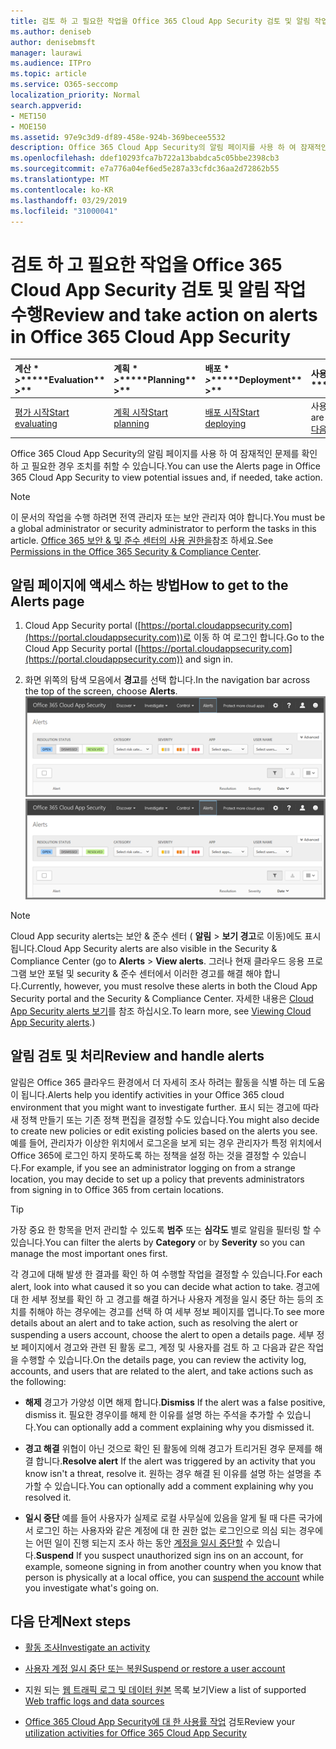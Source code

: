```yaml
---
title: 검토 하 고 필요한 작업을 Office 365 Cloud App Security 검토 및 알림 작업 수행
ms.author: deniseb
author: denisebmsft
manager: laurawi
ms.audience: ITPro
ms.topic: article
ms.service: O365-seccomp
localization_priority: Normal
search.appverid:
- MET150
- MOE150
ms.assetid: 97e9c3d9-df89-458e-924b-369becee5532
description: Office 365 Cloud App Security의 알림 페이지를 사용 하 여 잠재적인 문제를 확인 하 고 조치를 취할 수 있습니다. 알림을 해제 하거나 확인 하 고 필요한 경우 사용자 계정을 일시 중단할 수 있습니다.
ms.openlocfilehash: ddef10293fca7b722a13babdca5c05bbe2398cb3
ms.sourcegitcommit: e7a776a04ef6ed5e287a33cfdc36aa2d72862b55
ms.translationtype: MT
ms.contentlocale: ko-KR
ms.lasthandoff: 03/29/2019
ms.locfileid: "31000041"
---
```

# <a name="review-and-take-action-on-alerts-in-office-365-cloud-app-security"></a><span data-ttu-id="61d3c-104">검토 하 고 필요한 작업을 Office 365 Cloud App Security 검토 및 알림 작업 수행</span><span class="sxs-lookup"><span data-stu-id="61d3c-104">Review and take action on alerts in Office 365 Cloud App Security</span></span>
  
|<span data-ttu-id="61d3c-105">계산 \* *\>*\*</span><span class="sxs-lookup"><span data-stu-id="61d3c-105">\*\*\*\*Evaluation\*\* \>\*\*</span></span>|<span data-ttu-id="61d3c-106">계획 \* *\>*\*</span><span class="sxs-lookup"><span data-stu-id="61d3c-106">\*\*\*\*Planning\*\* \>\*\*</span></span>|<span data-ttu-id="61d3c-107">배포 \* *\>*\*</span><span class="sxs-lookup"><span data-stu-id="61d3c-107">\*\*\*\*Deployment\*\* \>\*\*</span></span>|<span data-ttu-id="61d3c-108">사용률 \* \* \* \*</span><span class="sxs-lookup"><span data-stu-id="61d3c-108">\*\*\*\*Utilization\*\*\*\*</span></span>|
|:-----|:-----|:-----|:-----|
|[<span data-ttu-id="61d3c-109">평가 시작</span><span class="sxs-lookup"><span data-stu-id="61d3c-109">Start evaluating</span></span>](office-365-cas-overview.md) <br/> |[<span data-ttu-id="61d3c-110">계획 시작</span><span class="sxs-lookup"><span data-stu-id="61d3c-110">Start planning</span></span>](get-ready-for-office-365-cas.md) <br/> |[<span data-ttu-id="61d3c-111">배포 시작</span><span class="sxs-lookup"><span data-stu-id="61d3c-111">Start deploying</span></span>](turn-on-office-365-cas.md) <br/> |<span data-ttu-id="61d3c-112">사용자가 여기 있어!</span><span class="sxs-lookup"><span data-stu-id="61d3c-112">You are here!</span></span>  <br/> [<span data-ttu-id="61d3c-113">다음 단계</span><span class="sxs-lookup"><span data-stu-id="61d3c-113">Next steps</span></span>](#next-steps) <br/> |
   
<span data-ttu-id="61d3c-114">Office 365 Cloud App Security의 알림 페이지를 사용 하 여 잠재적인 문제를 확인 하 고 필요한 경우 조치를 취할 수 있습니다.</span><span class="sxs-lookup"><span data-stu-id="61d3c-114">You can use the Alerts page in Office 365 Cloud App Security to view potential issues and, if needed, take action.</span></span>
  
> [!NOTE]
> <span data-ttu-id="61d3c-115">이 문서의 작업을 수행 하려면 전역 관리자 또는 보안 관리자 여야 합니다.</span><span class="sxs-lookup"><span data-stu-id="61d3c-115">You must be a global administrator or security administrator to perform the tasks in this article.</span></span> <span data-ttu-id="61d3c-116">[Office 365 보안 &amp; 및 준수 센터의 사용 권한을](permissions-in-the-security-and-compliance-center.md)참조 하세요.</span><span class="sxs-lookup"><span data-stu-id="61d3c-116">See [Permissions in the Office 365 Security &amp; Compliance Center](permissions-in-the-security-and-compliance-center.md).</span></span> 
  
## <a name="how-to-get-to-the-alerts-page"></a><span data-ttu-id="61d3c-117">알림 페이지에 액세스 하는 방법</span><span class="sxs-lookup"><span data-stu-id="61d3c-117">How to get to the Alerts page</span></span>

1. <span data-ttu-id="61d3c-118">Cloud App Security portal ([https://portal.cloudappsecurity.com](https://portal.cloudappsecurity.com))로 이동 하 여 로그인 합니다.</span><span class="sxs-lookup"><span data-stu-id="61d3c-118">Go to the Cloud App Security portal ([https://portal.cloudappsecurity.com](https://portal.cloudappsecurity.com)) and sign in.</span></span>
  
2. <span data-ttu-id="61d3c-119">화면 위쪽의 탐색 모음에서 **경고**를 선택 합니다.</span><span class="sxs-lookup"><span data-stu-id="61d3c-119">In the navigation bar across the top of the screen, choose **Alerts**.</span></span><br/><span data-ttu-id="61d3c-120">![알림 페이지에서 트리거된 알림과 수행한 모든 작업을 확인할 수 있습니다.](media/3b53d4c9-4b13-435d-8547-8c0f9ae6b914.png)</span><span class="sxs-lookup"><span data-stu-id="61d3c-120">![On the Alerts page, you can see alerts that were triggered and any actions taken.](media/3b53d4c9-4b13-435d-8547-8c0f9ae6b914.png)</span></span>
 
> [!NOTE]
> <span data-ttu-id="61d3c-121">Cloud App security alerts는 보안 & 준수 센터 ( **알림** > **보기 경고**로 이동)에도 표시 됩니다.</span><span class="sxs-lookup"><span data-stu-id="61d3c-121">Cloud App Security alerts are also visible in the Security & Compliance Center (go to **Alerts** > **View alerts**.</span></span> <span data-ttu-id="61d3c-122">그러나 현재 클라우드 응용 프로그램 보안 포털 및 security & 준수 센터에서 이러한 경고를 해결 해야 합니다.</span><span class="sxs-lookup"><span data-stu-id="61d3c-122">Currently, however, you must resolve these alerts in both the Cloud App Security portal and the Security & Compliance Center.</span></span> <span data-ttu-id="61d3c-123">자세한 내용은 [Cloud App Security alerts 보기](alert-policies.md#viewing-cloud-app-security-alerts)를 참조 하십시오.</span><span class="sxs-lookup"><span data-stu-id="61d3c-123">To learn more, see [Viewing Cloud App Security alerts](alert-policies.md#viewing-cloud-app-security-alerts).)</span></span> 
 
## <a name="review-and-handle-alerts"></a><span data-ttu-id="61d3c-124">알림 검토 및 처리</span><span class="sxs-lookup"><span data-stu-id="61d3c-124">Review and handle alerts</span></span>

<span data-ttu-id="61d3c-125">알림은 Office 365 클라우드 환경에서 더 자세히 조사 하려는 활동을 식별 하는 데 도움이 됩니다.</span><span class="sxs-lookup"><span data-stu-id="61d3c-125">Alerts help you identify activities in your Office 365 cloud environment that you might want to investigate further.</span></span> <span data-ttu-id="61d3c-126">표시 되는 경고에 따라 새 정책 만들기 또는 기존 정책 편집을 결정할 수도 있습니다.</span><span class="sxs-lookup"><span data-stu-id="61d3c-126">You might also decide to create new policies or edit existing policies based on the alerts you see.</span></span> <span data-ttu-id="61d3c-127">예를 들어, 관리자가 이상한 위치에서 로그온을 보게 되는 경우 관리자가 특정 위치에서 Office 365에 로그인 하지 못하도록 하는 정책을 설정 하는 것을 결정할 수 있습니다.</span><span class="sxs-lookup"><span data-stu-id="61d3c-127">For example, if you see an administrator logging on from a strange location, you may decide to set up a policy that prevents administrators from signing in to Office 365 from certain locations.</span></span>
  
> [!TIP]
> <span data-ttu-id="61d3c-128">가장 중요 한 항목을 먼저 관리할 수 있도록 **범주** 또는 **심각도** 별로 알림을 필터링 할 수 있습니다.</span><span class="sxs-lookup"><span data-stu-id="61d3c-128">You can filter the alerts by **Category** or by **Severity** so you can manage the most important ones first.</span></span> 
  
<span data-ttu-id="61d3c-129">각 경고에 대해 발생 한 결과를 확인 하 여 수행할 작업을 결정할 수 있습니다.</span><span class="sxs-lookup"><span data-stu-id="61d3c-129">For each alert, look into what caused it so you can decide what action to take.</span></span> <span data-ttu-id="61d3c-130">경고에 대 한 세부 정보를 확인 하 고 경고를 해결 하거나 사용자 계정을 일시 중단 하는 등의 조치를 취해야 하는 경우에는 경고를 선택 하 여 세부 정보 페이지를 엽니다.</span><span class="sxs-lookup"><span data-stu-id="61d3c-130">To see more details about an alert and to take action, such as resolving the alert or suspending a users account, choose the alert to open a details page.</span></span> <span data-ttu-id="61d3c-131">세부 정보 페이지에서 경고와 관련 된 활동 로그, 계정 및 사용자를 검토 하 고 다음과 같은 작업을 수행할 수 있습니다.</span><span class="sxs-lookup"><span data-stu-id="61d3c-131">On the details page, you can review the activity log, accounts, and users that are related to the alert, and take actions such as the following:</span></span>
  
- <span data-ttu-id="61d3c-132">**해제** 경고가 가양성 이면 해제 합니다.</span><span class="sxs-lookup"><span data-stu-id="61d3c-132">**Dismiss** If the alert was a false positive, dismiss it.</span></span> <span data-ttu-id="61d3c-133">필요한 경우이를 해제 한 이유를 설명 하는 주석을 추가할 수 있습니다.</span><span class="sxs-lookup"><span data-stu-id="61d3c-133">You can optionally add a comment explaining why you dismissed it.</span></span> 
    
- <span data-ttu-id="61d3c-134">**경고 해결** 위협이 아닌 것으로 확인 된 활동에 의해 경고가 트리거된 경우 문제를 해결 합니다.</span><span class="sxs-lookup"><span data-stu-id="61d3c-134">**Resolve alert** If the alert was triggered by an activity that you know isn't a threat, resolve it.</span></span> <span data-ttu-id="61d3c-135">원하는 경우 해결 된 이유를 설명 하는 설명을 추가할 수 있습니다.</span><span class="sxs-lookup"><span data-stu-id="61d3c-135">You can optionally add a comment explaining why you resolved it.</span></span> 
    
- <span data-ttu-id="61d3c-136">**일시 중단** 예를 들어 사용자가 실제로 로컬 사무실에 있음을 알게 될 때 다른 국가에서 로그인 하는 사용자와 같은 계정에 대 한 권한 없는 로그인으로 의심 되는 경우에는 어떤 일이 진행 되는지 조사 하는 동안 [계정을 일시 중단할](suspend-or-restore-an-account-in-ocas.md) 수 있습니다.</span><span class="sxs-lookup"><span data-stu-id="61d3c-136">**Suspend** If you suspect unauthorized sign ins on an account, for example, someone signing in from another country when you know that person is physically at a local office, you can [suspend the account](suspend-or-restore-an-account-in-ocas.md) while you investigate what's going on.</span></span> 
    
## <a name="next-steps"></a><span data-ttu-id="61d3c-137">다음 단계</span><span class="sxs-lookup"><span data-stu-id="61d3c-137">Next steps</span></span>

- [<span data-ttu-id="61d3c-138">활동 조사</span><span class="sxs-lookup"><span data-stu-id="61d3c-138">Investigate an activity</span></span>](investigate-an-activity-in-office-365-cas.md)
    
- [<span data-ttu-id="61d3c-139">사용자 계정 일시 중단 또는 복원</span><span class="sxs-lookup"><span data-stu-id="61d3c-139">Suspend or restore a user account</span></span>](suspend-or-restore-an-account-in-ocas.md)
    
- <span data-ttu-id="61d3c-140">지원 되는 [웹 트래픽 로그 및 데이터 원본](web-traffic-logs-and-data-sources-for-ocas.md) 목록 보기</span><span class="sxs-lookup"><span data-stu-id="61d3c-140">View a list of supported [Web traffic logs and data sources](web-traffic-logs-and-data-sources-for-ocas.md)</span></span>
    
- <span data-ttu-id="61d3c-141">[Office 365 Cloud App Security에 대 한 사용률 작업](utilization-activities-for-ocas.md) 검토</span><span class="sxs-lookup"><span data-stu-id="61d3c-141">Review your [utilization activities for Office 365 Cloud App Security](utilization-activities-for-ocas.md)</span></span>
    

